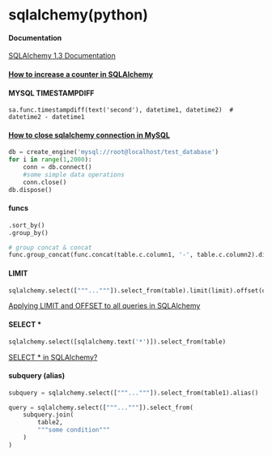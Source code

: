 # sqlalchemy(python)

#### Documentation

[SQLAlchemy 1.3 Documentation](https://docs.sqlalchemy.org/en/13/index.html)

#### [How to increase a counter in SQLAlchemy](https://stackoverflow.com/a/2334917/6279975)


#### MYSQL TIMESTAMPDIFF

`sa.func.timestampdiff(text('second'), datetime1, datetime2)  # datetime2 - datetime1`


#### [How to close sqlalchemy connection in MySQL](https://stackoverflow.com/questions/8645250/how-to-close-sqlalchemy-connection-in-mysql)

```python
db = create_engine('mysql://root@localhost/test_database')
for i in range(1,2000):
    conn = db.connect()
    #some simple data operations
    conn.close()
db.dispose()
```

#### funcs

```python
.sort_by()
.group_by()

# group concat & concat
func.group_concat(func.concat(table.c.column1, '-', table.c.column2).distinct()).label('otherName'),

```

#### LIMIT

```python
sqlalchemy.select(["""..."""]).select_from(table).limit(limit).offset(offset)
```
[Applying LIMIT and OFFSET to all queries in SQLAlchemy](https://stackoverflow.com/questions/13258934/applying-limit-and-offset-to-all-queries-in-sqlalchemy)

#### SELECT *

```python
sqlalchemy.select([sqlalchemy.text('*')]).select_from(table)
```

[SELECT * in SQLAlchemy?](https://stackoverflow.com/questions/636548/select-in-sqlalchemy)

#### subquery (alias)

```python
subquery = sqlalchemy.select(["""..."""]).select_from(table1).alias()

query = sqlalchemy.select(["""..."""]).select_from(
    subquery.join(
        table2,
        """some condition"""
    )
)
```